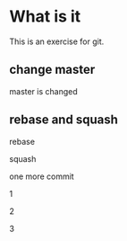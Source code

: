 # What is it

This is an exercise for git.

## change master

master is changed

## rebase and squash

rebase

squash

one more commit

1

2

3